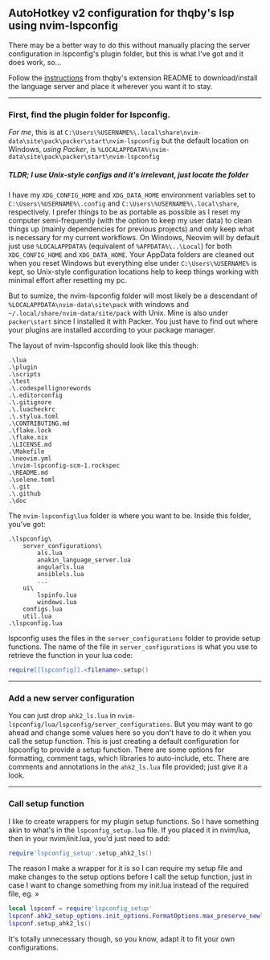 ## AutoHotkey v2 configuration for **thqby's** lsp using **nvim-lspconfig**

There may be a better way to do this without manually placing the server
configuration in lspconfig's plugin folder, but this is what I've got and 
it does work, so...

Follow the 
[instructions](https://github.com/thqby/vscode-autohotkey2-lsp#use-in-other-editors) 
from thqby's extension README to download/install the language server and 
place it wherever you want it to stay.

----

### First, find the plugin folder for lspconfig.

*For me*, this is at 
`C:\Users\%USERNAME%\.local\share\nvim-data\site\pack\packer\start\nvim-lspconfig` 
but the default location on Windows, *using Packer*, is 
`%LOCALAPPDATA%\nvim-data\site\pack\packer\start\nvim-lspconfig`


##### TLDR; I use Unix-style configs and it's irrelevant, just locate the folder

I have my `XDG_CONFIG_HOME` and `XDG_DATA_HOME` environment variables set to 
`C:\Users\%USERNAME%\.config` and `C:\Users\%USERNAME%\.local\share`, respectively. 
I prefer things to be as portable as possible as I reset my computer semi-frequently
(with the option to keep my user data) to clean things up (mainly dependencies 
for previous projects) and only keep what is necessary for my current workflows. 
On Windows, Neovim will by default just use `%LOCALAPPDATA%` (equivalent of 
`%APPDATA%\..\Local`) for both `XDG_CONFIG_HOME` and `XDG_DATA_HOME`. Your AppData 
folders are cleaned out when you reset Windows but everything else under 
`C:\Users\%USERNAME%` is kept, so Unix-style configuration locations help to keep 
things working with minimal effort after resetting my pc. 

But to sumize, the nvim-lspconfig folder will most likely be a descendant of 
`%LOCALAPPDATA\nvim-data\site\pack` with windows and 
`~/.local/share/nvim-data/site/pack` with Unix. Mine is also under 
`packer\start` since I installed it with Packer. You just have to find out 
where your plugins are installed according to your package manager.

The layout of nvim-lspconfig should look like this though:

```
.\lua
.\plugin
.\scripts
.\test
.\.codespellignorewords
.\.editorconfig
.\.gitignore
.\.luacheckrc
.\.stylua.toml
.\CONTRIBUTING.md
.\flake.lock
.\flake.nix
.\LICENSE.md
.\Makefile
.\neovim.yml
.\nvim-lspconfig-scm-1.rockspec
.\README.md
.\selene.toml
.\.git
.\.github
.\doc
```
The `nvim-lspconfig\lua` folder is where you want to be. Inside this folder, you've
got:

```
.\lspconfig\
    server_configurations\
        als.lua
        anakin_language_server.lua
        angularls.lua
        ansiblels.lua
        ...
    ui\
        lspinfo.lua
        windows.lua
    configs.lua
    util.lua
.\lspconfig.lua
```
lspconfig uses the files in the `server_configurations` folder to provide
setup functions. The name of the file in `server_configurations` is what you use
to retrieve the function in your lua code: 
```lua
require[[lspconfig]].<filename>.setup()
```

----

### Add a new server configuration

You can just drop `ahk2_ls.lua` in `nvim-lspconfig/lua/lspconfig/server_configurations`. 
But you may want to go ahead and change some values here so you don't have to do 
it when you call the setup function. This is just creating a default configuration 
for lspconfig to provide a setup function. There are some options for formatting, 
comment tags, which libraries to auto-include, etc. There are comments and annotations 
in the `ahk2_ls.lua` file provided; just give it a look. 

----

### Call setup function

I like to create wrappers for my plugin setup functions. So I have something 
akin to what's in the `lspconfig_setup.lua` file. If you placed it in nvim/lua, 
then in your nvim/init.lua, you'd just need to add:
```lua
require'lspconfig_setup'.setup_ahk2_ls()
```

The reason I make a wrapper for it is so I can require my setup file and make changes 
to the setup options before I call the setup function, just in case I want to change
something from my init.lua instead of the required file, eg. »

```lua
local lspconf = require'lspconfig_setup'
lspconf.ahk2_setup_options.init_options.FormatOptions.max_preserve_newlines = 3
lspconf.setup_ahk2_ls()
```

It's totally unnecessary though, so you know, adapt it to fit your own configurations.
